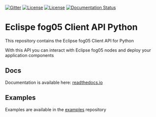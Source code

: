 [![Gitter](https://badges.gitter.im/atolab/fog05.svg)](https://gitter.im/atolab/fog05?utm_source=badge&utm_medium=badge&utm_campaign=pr-badge)
[![License](https://img.shields.io/badge/License-EPL%202.0-blue)](https://choosealicense.com/licenses/epl-2.0/)
[![License](https://img.shields.io/badge/License-Apache%202.0-blue.svg)](https://opensource.org/licenses/Apache-2.0)
[![Documentation Status](https://readthedocs.org/projects/eclipse-fog05-python3-client-api/badge/?version=latest)](https://eclipse-fog05-python3-client-api.readthedocs.io/en/latest/?badge=latest)

# Eclispe fog05 Client API Python

This repository contains the Eclipse fog05 Client API for Python

With this API you can interact with Eclipse fog05 nodes and deploy your application components


## Docs

Documentation is available here: [readthedocs.io](https://eclipse-fog05-python3-client-api.readthedocs.io/en/latest/?badge=latest)

## Examples

Examples are available in the [examples](https://github.com/eclipse-fog05/examples/tree/master/fim_api/python) repository
